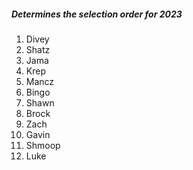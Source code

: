 ##### Determines the selection order for 2023

1. Divey
2. Shatz
3. Jama
4. Krep
5. Mancz
6. Bingo
7. Shawn
8. Brock
9. Zach
10. Gavin
11. Shmoop
12. Luke
